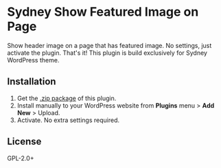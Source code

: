# Sydney Show Featured Image on Page
Show header image on a page that has featured image. No settings, just activate the plugin. That's it! This plugin is build exclusively for Sydney WordPress theme.

## Installation

1. Get the [.zip package]() of this plugin.
2. Install manually to your WordPress website from **Plugins** menu > **Add New** > Upload.
3. Activate. No extra settings required.

## License

GPL-2.0+
